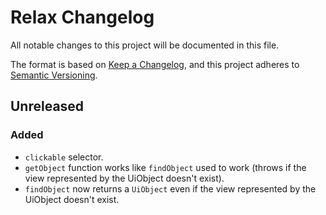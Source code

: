 # Relax Changelog

All notable changes to this project will be documented in this file.

The format is based on [Keep a Changelog](https://keepachangelog.com/en/1.0.0/),
and this project adheres to [Semantic Versioning](https://semver.org/spec/v2.0.0.html).

## Unreleased

### Added

- `clickable` selector.
- `getObject` function works like `findObject` used to work (throws if the view represented by the UiObject doesn't exist).
- `findObject` now returns a `UiObject` even if the view represented by the UiObject doesn't exist.